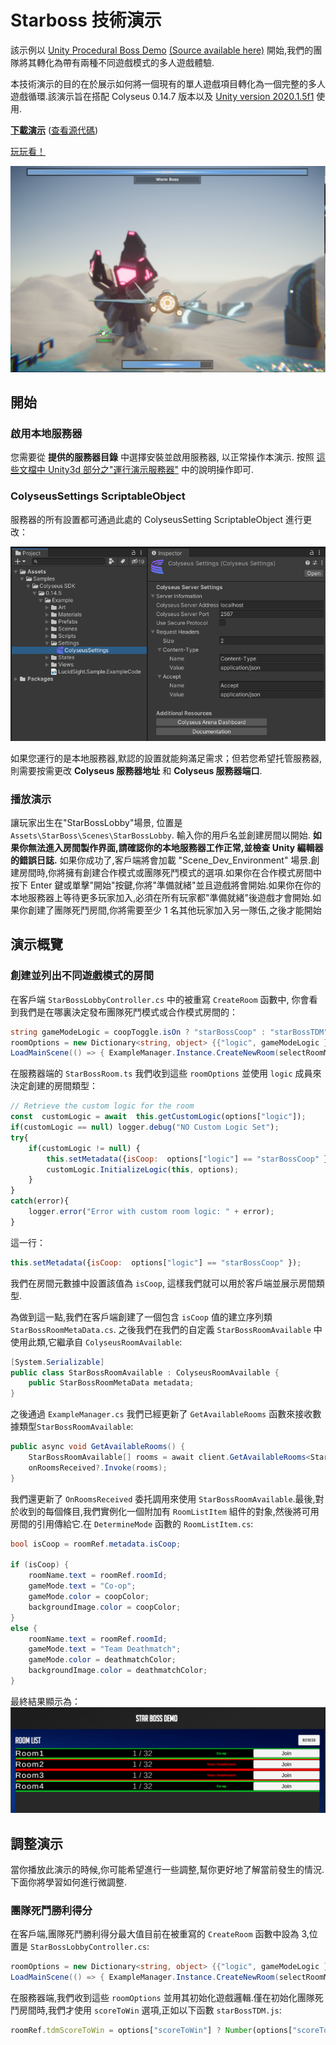﻿# Starboss 技術演示
該示例以 [Unity Procedural Boss Demo](https://www.youtube.com/watch?v=LVSmp0zW8pY) [(Source available here)](https://on.unity.com/37K5j1b) 開始,我們的團隊將其轉化為帶有兩種不同遊戲模式的多人遊戲體驗.

本技術演示的目的在於展示如何將一個現有的單人遊戲項目轉化為一個完整的多人遊戲循環.該演示旨在搭配 Colyseus 0.14.7 版本以及 [Unity version 2020.1.5f1](https://unity3d.com/unity/qa/lts-releases) 使用.

**[下載演示](https://github.com/colyseus/unity-demo-starboss/archive/main.zip)** ([查看源代碼](https://github.com/colyseus/unity-demo-starboss/))

[玩玩看！](https://sac-dt.colyseus.dev/)

![屏幕截圖](screenshot.PNG)

## 開始

### 啟用本地服務器

您需要從 **提供的服務器目錄** 中選擇安裝並啟用服務器, 以正常操作本演示. 按照 [這些文檔中 Unity3d 部分之"運行演示服務器"](/getting-started/unity3d-client/#running-the-demo-server) 中的說明操作即可.

### ColyseusSettings ScriptableObject

服務器的所有設置都可通過此處的 ColyseusSetting ScriptableObject 進行更改：

![ScriptableObject](../common-images/scriptable-object.png)

如果您運行的是本地服務器,默認的設置就能夠滿足需求；但若您希望托管服務器,則需要按需更改 **Colyseus 服務器地址** 和 **Colyseus 服務器端口**.

### 播放演示

讓玩家出生在"StarBossLobby"場景, 位置是 `Assets\StarBoss\Scenes\StarBossLobby`. 輸入你的用戶名並創建房間以開始. **如果你無法進入房間製作界面,請確認你的本地服務器工作正常,並檢查 Unity 編輯器的錯誤日誌.** 如果你成功了,客戶端將會加載 "Scene\_Dev\_Environment" 場景.創建房間時,你將擁有創建合作模式或團隊死鬥模式的選項.如果你在合作模式房間中按下 Enter 鍵或單擊"開始"按鍵,你將"準備就緒"並且遊戲將會開始.如果你在你的本地服務器上等待更多玩家加入,必須在所有玩家都"準備就緒"後遊戲才會開始.如果你創建了團隊死鬥房間,你將需要至少 1 名其他玩家加入另一隊伍,之後才能開始

## 演示概覽

### 創建並列出不同遊戲模式的房間
在客戶端 `StarBossLobbyController.cs` 中的被重寫 `CreateRoom` 函數中, 你會看到我們是在哪裏決定發布團隊死鬥模式或合作模式房間的：
```csharp
string gameModeLogic = coopToggle.isOn ? "starBossCoop" : "starBossTDM";
roomOptions = new Dictionary<string, object> {{"logic", gameModeLogic }, { "scoreToWin", 3 } };
LoadMainScene(() => { ExampleManager.Instance.CreateNewRoom(selectRoomMenu.RoomCreationName, roomOptions);
```
在服務器端的 `StarBossRoom.ts` 我們收到這些 `roomOptions` 並使用  `logic` 成員來決定創建的房間類型：
```javascript
// Retrieve the custom logic for the room
const  customLogic = await  this.getCustomLogic(options["logic"]);
if(customLogic == null) logger.debug("NO Custom Logic Set");
try{
	if(customLogic != null) {
		this.setMetadata({isCoop:  options["logic"] == "starBossCoop" });
		customLogic.InitializeLogic(this, options);
	}
}
catch(error){
	logger.error("Error with custom room logic: " + error);
}
```
這一行：
```javascript
this.setMetadata({isCoop:  options["logic"] == "starBossCoop" });
```
我們在房間元數據中設置該值為 `isCoop`, 這樣我們就可以用於客戶端並展示房間類型.

為做到這一點,我們在客戶端創建了一個包含 `isCoop` 值的建立序列類 `StarBossRoomMetaData.cs`. 之後我們在我們的自定義 `StarBossRoomAvailable` 中使用此類,它繼承自 `ColyseusRoomAvailable`:
```csharp
[System.Serializable]
public class StarBossRoomAvailable : ColyseusRoomAvailable {
    public StarBossRoomMetaData metadata;
}
```
之後通過 `ExampleManager.cs`  我們已經更新了 `GetAvailableRooms` 函數來接收數據類型`StarBossRoomAvailable`:
```csharp
public async void GetAvailableRooms() {
    StarBossRoomAvailable[] rooms = await client.GetAvailableRooms<StarBossRoomAvailable>(_roomController.roomName);
    onRoomsReceived?.Invoke(rooms);
}
```
我們還更新了 `OnRoomsReceived` 委托調用來使用 `StarBossRoomAvailable`.最後,對於收到的每個條目,我們實例化一個附加有 `RoomListItem` 組件的對象,然後將可用房間的引用傳給它.在 `DetermineMode` 函數的 `RoomListItem.cs`:
```csharp
bool isCoop = roomRef.metadata.isCoop;

if (isCoop) {
    roomName.text = roomRef.roomId;
    gameMode.text = "Co-op";
    gameMode.color = coopColor;
    backgroundImage.color = coopColor;
}
else {
    roomName.text = roomRef.roomId;
    gameMode.text = "Team Deathmatch";
    gameMode.color = deathmatchColor;
    backgroundImage.color = deathmatchColor;
}
```
最終結果顯示為：
![RoomList](room-list.PNG)

## 調整演示

當你播放此演示的時候,你可能希望進行一些調整,幫你更好地了解當前發生的情況.下面你將學習如何進行微調整.

### 團隊死鬥勝利得分

在客戶端,團隊死鬥勝利得分最大值目前在被重寫的 `CreateRoom` 函數中設為 3,位置是 `StarBossLobbyController.cs`:
```csharp
roomOptions = new Dictionary<string, object> {{"logic", gameModeLogic }, { "scoreToWin", 3 } };
LoadMainScene(() => { ExampleManager.Instance.CreateNewRoom(selectRoomMenu.RoomCreationName, roomOptions);
```

在服務器端,我們收到這些 `roomOptions` 並用其初始化遊戲邏輯.僅在初始化團隊死鬥房間時,我們才使用 `scoreToWin` 選項,正如以下函數 `starBossTDM.js`:
```javascript
roomRef.tdmScoreToWin = options["scoreToWin"] ? Number(options["scoreToWin"]) : 10;
```
